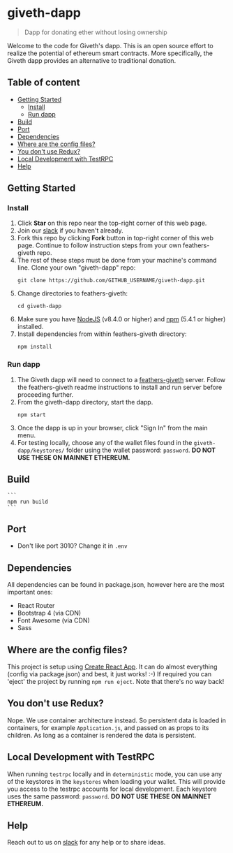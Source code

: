 # giveth-dapp

> Dapp for donating ether without losing ownership 

Welcome to the code for Giveth's dapp. This is an open source effort to realize the potential of ethereum smart contracts. More specifically, the Giveth dapp provides an alternative to traditional donation.

## Table of content

- [Getting Started](#getting-started)
    - [Install](#install)
    - [Run dapp](#run-dapp)
- [Build](#build)
- [Port](#port)
- [Dependencies](#dependencies)
- [Where are the config files?](#where-are-the-config-files)
- [You don't use Redux?](#you-dont-use-redux?)
- [Local Development with TestRPC](#Local-Development-with-TestRPC)
- [Help](#help)

## Getting Started

### Install
1. Click **Star** on this repo near the top-right corner of this web page.
2. Join our [slack](http://slack.giveth.io) if you haven't already.
3. Fork this repo by clicking **Fork** button in top-right corner of this web page. Continue to follow instruction steps from your own feathers-giveth repo.
5. The rest of these steps must be done from your machine's command line. Clone your own "giveth-dapp" repo: 
    ```
    git clone https://github.com/GITHUB_USERNAME/giveth-dapp.git
    ```
6. Change directories to feathers-giveth:
    ```
    cd giveth-dapp
    ```
5. Make sure you have [NodeJS](https://nodejs.org/) (v8.4.0 or higher) and [npm](https://www.npmjs.com/) (5.4.1 or higher) installed.
6. Install dependencies from within feathers-giveth directory:
    ```
    npm install
    ```

### Run dapp
1. The Giveth dapp will need to connect to a [feathers-giveth](https://github.com/Giveth/feathers-giveth) server. Follow the feathers-giveth readme instructions to install and run server before proceeding further.
2. From the giveth-dapp directory, start the dapp.
    ```
    npm start
    ```
3. Once the dapp is up in your browser, click "Sign In" from the main menu.
4. For testing locally, choose any of the wallet files found in the `giveth-dapp/keystores/` folder using the wallet password: `password`. **DO NOT USE THESE ON MAINNET ETHEREUM.**


## Build
    ```
    npm run build
    ```
    
## Port
- Don't like port 3010? Change it in `.env`

## Dependencies
All dependencies can be found in package.json, however here are the most important ones:
- React Router
- Bootstrap 4 (via CDN)
- Font Awesome (via CDN)
- Sass

## Where are the config files?
This project is setup using [Create React App](https://github.com/facebookincubator/create-react-app). It can do almost everything (config via package.json) and best, it just works! :-)
If required you can 'eject' the project by running `npm run eject`. Note that there's no way back!

## You don't use Redux?
Nope. We use container architecture instead. So persistent data is loaded in containers, for example `Application.js`, and passed on as props to its children.
As long as a container is rendered the data is persistent.

## Local Development with TestRPC
When running `testrpc` locally and in `deterministic` mode, you can use any of the keystores in the `keystores` when loading your wallet.
This will provide you access to the testrpc accounts for local development. Each keystore uses the same password: `password`. **DO NOT USE
THESE ON MAINNET ETHEREUM.**

## Help
Reach out to us on [slack](http://slack.giveth.io) for any help or to share ideas.
